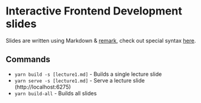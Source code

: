 # Interactive Frontend Development slides

Slides are written using Markdown & [remark][remark], check out special syntax
[here][remark-md].

## Commands

* `yarn build -s [lecture1.md]` - Builds a single lecture slide
* `yarn serve -s [lecture1.md]` - Serve a lecture slide (http://localhost:6275)
* `yarn build-all` - Builds all slides

[remark]: https://github.com/gnab/remark
[remark-md]: https://github.com/gnab/remark/wiki/Markdown
